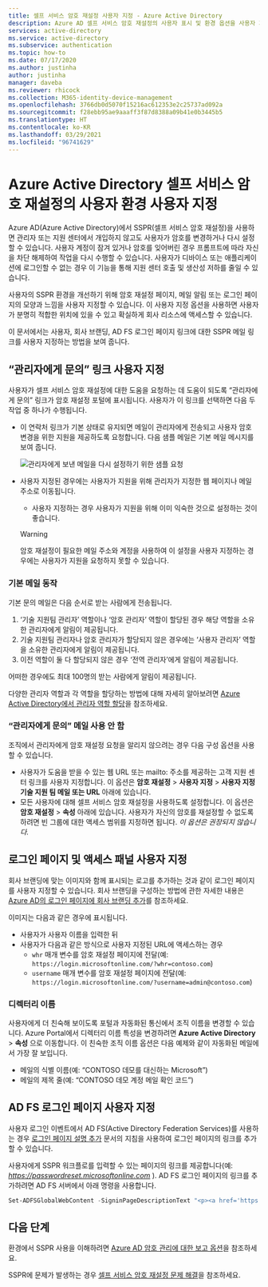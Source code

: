 ```yaml
---
title: 셀프 서비스 암호 재설정 사용자 지정 - Azure Active Directory
description: Azure AD 셀프 서비스 암호 재설정의 사용자 표시 및 환경 옵션을 사용자 지정하는 방법 알아보기
services: active-directory
ms.service: active-directory
ms.subservice: authentication
ms.topic: how-to
ms.date: 07/17/2020
ms.author: justinha
author: justinha
manager: daveba
ms.reviewer: rhicock
ms.collection: M365-identity-device-management
ms.openlocfilehash: 3766db0d5070f15216ac612353e2c25737ad092a
ms.sourcegitcommit: f28ebb95ae9aaaff3f87d8388a09b41e0b3445b5
ms.translationtype: HT
ms.contentlocale: ko-KR
ms.lasthandoff: 03/29/2021
ms.locfileid: "96741629"
---
```

# <a name="customize-the-user-experience-for-azure-active-directory-self-service-password-reset"></a>Azure Active Directory 셀프 서비스 암호 재설정의 사용자 환경 사용자 지정

Azure AD(Azure Active Directory)에서 SSPR(셀프 서비스 암호 재설정)을 사용하면 관리자 또는 지원 센터에서 개입하지 않고도 사용자가 암호를 변경하거나 다시 설정할 수 있습니다. 사용자 계정이 잠겨 있거나 암호를 잊어버린 경우 프롬프트에 따라 자신을 차단 해제하여 작업을 다시 수행할 수 있습니다. 사용자가 디바이스 또는 애플리케이션에 로그인할 수 없는 경우 이 기능을 통해 지원 센터 호출 및 생산성 저하를 줄일 수 있습니다.

사용자의 SSPR 환경을 개선하기 위해 암호 재설정 페이지, 메일 알림 또는 로그인 페이지의 모양과 느낌을 사용자 지정할 수 있습니다. 이 사용자 지정 옵션을 사용하면 사용자가 분명히 적합한 위치에 있을 수 있고 확실하게 회사 리소스에 액세스할 수 있습니다.
    
이 문서에서는 사용자, 회사 브랜딩, AD FS 로그인 페이지 링크에 대한 SSPR 메일 링크를 사용자 지정하는 방법을 보여 줍니다.

## <a name="customize-the-contact-your-administrator-link"></a>“관리자에게 문의” 링크 사용자 지정

사용자가 셀프 서비스 암호 재설정에 대한 도움을 요청하는 데 도움이 되도록 “관리자에게 문의” 링크가 암호 재설정 포털에 표시됩니다. 사용자가 이 링크를 선택하면 다음 두 작업 중 하나가 수행됩니다.

* 이 연락처 링크가 기본 상태로 유지되면 메일이 관리자에게 전송되고 사용자 암호 변경을 위한 지원을 제공하도록 요청합니다. 다음 샘플 메일은 기본 메일 메시지를 보여 줍니다.

    ![관리자에게 보낸 메일을 다시 설정하기 위한 샘플 요청](./media/howto-sspr-customization/sspr-contact-admin.png)

* 사용자 지정된 경우에는 사용자가 지원을 위해 관리자가 지정한 웹 페이지나 메일 주소로 이동됩니다.
    * 사용자 지정하는 경우 사용자가 지원을 위해 이미 익숙한 것으로 설정하는 것이 좋습니다.

    > [!WARNING]
    > 암호 재설정이 필요한 메일 주소와 계정을 사용하여 이 설정을 사용자 지정하는 경우에는 사용자가 지원을 요청하지 못할 수 있습니다.

### <a name="default-email-behavior"></a>기본 메일 동작

기본 문의 메일은 다음 순서로 받는 사람에게 전송됩니다.

1. ‘기술 지원팀 관리자’ 역할이나 ‘암호 관리자’ 역할이 할당된 경우 해당 역할을 소유한 관리자에게 알림이 제공됩니다. 
1. 기술 지원팀 관리자나 암호 관리자가 할당되지 않은 경우에는 ‘사용자 관리자’ 역할을 소유한 관리자에게 알림이 제공됩니다.
1. 이전 역할이 둘 다 할당되지 않은 경우 ‘전역 관리자’에게 알림이 제공됩니다.

어떠한 경우에도 최대 100명의 받는 사람에게 알림이 제공됩니다.

다양한 관리자 역할과 각 역할을 할당하는 방법에 대해 자세히 알아보려면 [Azure Active Directory에서 관리자 역할 할당](../roles/permissions-reference.md)을 참조하세요.

### <a name="disable-contact-your-administrator-emails"></a>“관리자에게 문의” 메일 사용 안 함

조직에서 관리자에게 암호 재설정 요청을 알리지 않으려는 경우 다음 구성 옵션을 사용할 수 있습니다.

* 사용자가 도움을 받을 수 있는 웹 URL 또는 mailto: 주소를 제공하는 고객 지원 센터 링크를 사용자 지정합니다. 이 옵션은 **암호 재설정** > **사용자 지정** >  **사용자 지정 기술 지원 팀 메일 또는 URL** 아래에 있습니다.
* 모든 사용자에 대해 셀프 서비스 암호 재설정을 사용하도록 설정합니다. 이 옵션은 **암호 재설정** > **속성** 아래에 있습니다. 사용자가 자신의 암호를 재설정할 수 없도록 하려면 빈 그룹에 대한 액세스 범위를 지정하면 됩니다. *이 옵션은 권장되지 않습니다.*

## <a name="customize-the-sign-in-page-and-access-panel"></a>로그인 페이지 및 액세스 패널 사용자 지정

회사 브랜딩에 맞는 이미지와 함께 표시되는 로고를 추가하는 것과 같이 로그인 페이지를 사용자 지정할 수 있습니다. 회사 브랜딩을 구성하는 방법에 관한 자세한 내용은 [Azure AD의 로그인 페이지에 회사 브랜딩 추가](../fundamentals/customize-branding.md)를 참조하세요.

이미지는 다음과 같은 경우에 표시됩니다.

* 사용자가 사용자 이름을 입력한 뒤
* 사용자가 다음과 같은 방식으로 사용자 지정된 URL에 액세스하는 경우
   * `whr` 매개 변수를 암호 재설정 페이지에 전달(예: `https://login.microsoftonline.com/?whr=contoso.com`)
   * `username` 매개 변수를 암호 재설정 페이지에 전달(예: `https://login.microsoftonline.com/?username=admin@contoso.com`)

### <a name="directory-name"></a>디렉터리 이름

사용자에게 더 친숙해 보이도록 포털과 자동화된 통신에서 조직 이름을 변경할 수 있습니다. Azure Portal에서 디렉터리 이름 특성을 변경하려면 **Azure Active Directory** > **속성** 으로 이동합니다. 이 친숙한 조직 이름 옵션은 다음 예제와 같이 자동화된 메일에서 가장 잘 보입니다.

* 메일의 식별 이름(예: “CONTOSO 데모를 대신하는 Microsoft”)
* 메일의 제목 줄(예: “CONTOSO 데모 계정 메일 확인 코드”)

## <a name="customize-the-ad-fs-sign-in-page"></a>AD FS 로그인 페이지 사용자 지정

사용자 로그인 이벤트에서 AD FS(Active Directory Federation Services)를 사용하는 경우 [로그인 페이지 설명 추가](/windows-server/identity/ad-fs/operations/add-sign-in-page-description) 문서의 지침을 사용하여 로그인 페이지의 링크를 추가할 수 있습니다.

사용자에게 SSPR 워크플로를 입력할 수 있는 페이지의 링크를 제공합니다(예: *https://passwordreset.microsoftonline.com* ). AD FS 로그인 페이지의 링크를 추가하려면 AD FS 서버에서 아래 명령을 사용합니다.

``` powershell
Set-ADFSGlobalWebContent -SigninPageDescriptionText "<p><a href='https://passwordreset.microsoftonline.com' target='_blank'>Can't access your account?</a></p>"
```

## <a name="next-steps"></a>다음 단계

환경에서 SSPR 사용을 이해하려면 [Azure AD 암호 관리에 대한 보고 옵션](howto-sspr-reporting.md)을 참조하세요.

SSPR에 문제가 발생하는 경우 [셀프 서비스 암호 재설정 문제 해결](./troubleshoot-sspr.md)을 참조하세요.